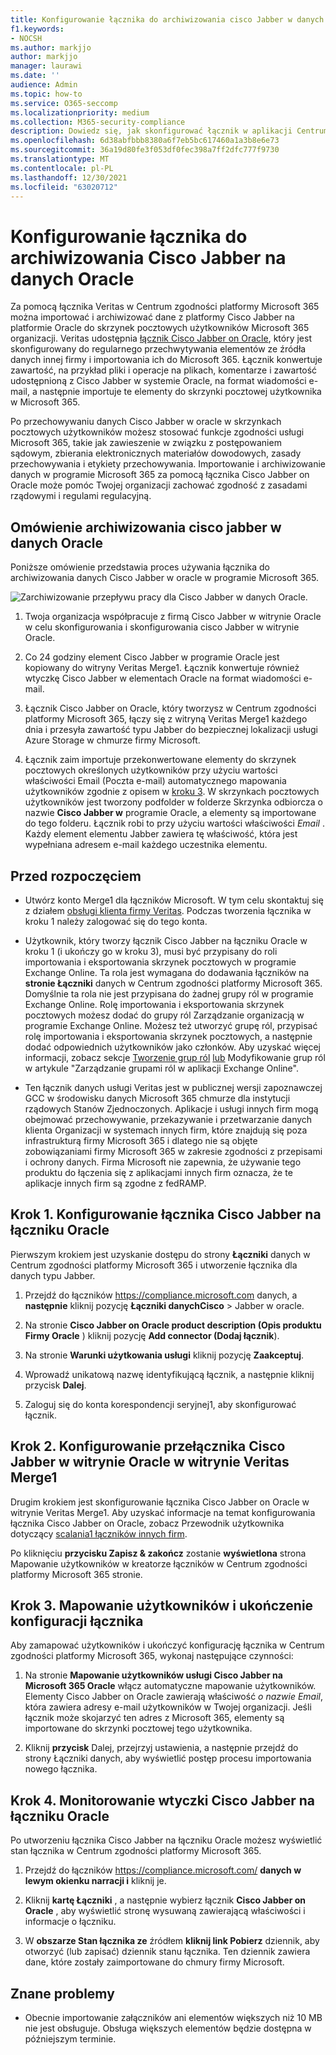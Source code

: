 ```yaml
---
title: Konfigurowanie łącznika do archiwizowania cisco Jabber w danych Oracle w programie Microsoft 365
f1.keywords:
- NOCSH
ms.author: markjjo
author: markjjo
manager: laurawi
ms.date: ''
audience: Admin
ms.topic: how-to
ms.service: O365-seccomp
ms.localizationpriority: medium
ms.collection: M365-security-compliance
description: Dowiedz się, jak skonfigurować łącznik w aplikacji Centrum zgodności platformy Microsoft 365 w celu importowania i archiwizowania danych z cisco Jabber w oracle w celu Microsoft 365.
ms.openlocfilehash: 6d38abfbbb8380a6f7eb5bc617460a1a3b8e6e73
ms.sourcegitcommit: 36a19d80fe3f053df0fec398a7ff2dfc777f9730
ms.translationtype: MT
ms.contentlocale: pl-PL
ms.lasthandoff: 12/30/2021
ms.locfileid: "63020712"
---
```

# <a name="set-up-a-connector-to-archive-cisco-jabber-on-oracle-data"></a>Konfigurowanie łącznika do archiwizowania Cisco Jabber na danych Oracle

Za pomocą łącznika Veritas w Centrum zgodności platformy Microsoft 365 można importować i archiwizować dane z platformy Cisco Jabber na platformie Oracle do skrzynek pocztowych użytkowników Microsoft 365 organizacji. Veritas udostępnia [łącznik Cisco Jabber on Oracle](https://www.veritas.com/insights/merge1/jabber), który jest skonfigurowany do regularnego przechwytywania elementów ze źródła danych innej firmy i importowania ich do Microsoft 365. Łącznik konwertuje zawartość, na przykład pliki i operacje na plikach, komentarze i zawartość udostępnioną z Cisco Jabber w systemie Oracle, na format wiadomości e-mail, a następnie importuje te elementy do skrzynki pocztowej użytkownika w Microsoft 365.

Po przechowywaniu danych Cisco Jabber w oracle w skrzynkach pocztowych użytkowników możesz stosować funkcje zgodności usługi Microsoft 365, takie jak zawieszenie w związku z postępowaniem sądowym, zbierania elektronicznych materiałów dowodowych, zasady przechowywania i etykiety przechowywania. Importowanie i archiwizowanie danych w programie Microsoft 365 za pomocą łącznika Cisco Jabber on Oracle może pomóc Twojej organizacji zachować zgodność z zasadami rządowymi i regulami regulacyjną.

## <a name="overview-of-archiving-cisco-jabber-on-oracle-data"></a>Omówienie archiwizowania cisco jabber w danych Oracle

Poniższe omówienie przedstawia proces używania łącznika do archiwizowania danych Cisco Jabber w oracle w programie Microsoft 365.

![Zarchiwizowanie przepływu pracy dla Cisco Jabber w danych Oracle.](../media/CiscoJabberOnOracleConnectorWorkflow.png)

1. Twoja organizacja współpracuje z firmą Cisco Jabber w witrynie Oracle w celu skonfigurowania i skonfigurowania cisco Jabber w witrynie Oracle.

2. Co 24 godziny element Cisco Jabber w programie Oracle jest kopiowany do witryny Veritas Merge1. Łącznik konwertuje również wtyczkę Cisco Jabber w elementach Oracle na format wiadomości e-mail.

3. Łącznik Cisco Jabber on Oracle, który tworzysz w Centrum zgodności platformy Microsoft 365, łączy się z witryną Veritas Merge1 każdego dnia i przesyła zawartość typu Jabber do bezpiecznej lokalizacji usługi Azure Storage w chmurze firmy Microsoft.

4. Łącznik zaim importuje przekonwertowane elementy do skrzynek pocztowych określonych użytkowników przy użyciu wartości właściwości  Email (Poczta e-mail) automatycznego mapowania użytkowników zgodnie z opisem w [kroku 3](#step-3-map-users-and-complete-the-connector-setup). W skrzynkach pocztowych użytkowników jest tworzony podfolder w folderze Skrzynka odbiorcza o nazwie **Cisco Jabber w** programie Oracle, a elementy są importowane do tego folderu. Łącznik robi to przy użyciu wartości właściwości *Email* . Każdy element elementu Jabber zawiera tę właściwość, która jest wypełniana adresem e-mail każdego uczestnika elementu.

## <a name="before-you-begin"></a>Przed rozpoczęciem

- Utwórz konto Merge1 dla łączników Microsoft. W tym celu skontaktuj się z działem [obsługi klienta firmy Veritas](https://www.veritas.com/content/support/en_US). Podczas tworzenia łącznika w kroku 1 należy zalogować się do tego konta.

- Użytkownik, który tworzy łącznik Cisco Jabber na łączniku Oracle w kroku 1 (i ukończy go w kroku 3), musi być przypisany do roli importowania i eksportowania skrzynek pocztowych w programie Exchange Online. Ta rola jest wymagana do dodawania łączników na **stronie Łączniki** danych w Centrum zgodności platformy Microsoft 365. Domyślnie ta rola nie jest przypisana do żadnej grupy ról w programie Exchange Online. Rolę importowania i eksportowania skrzynek pocztowych możesz dodać do grupy ról Zarządzanie organizacją w programie Exchange Online. Możesz też utworzyć grupę ról, przypisać rolę importowania i eksportowania skrzynek pocztowych, a następnie dodać odpowiednich użytkowników jako członków. Aby uzyskać więcej informacji, zobacz sekcje [Tworzenie grup ról](/Exchange/permissions-exo/role-groups#create-role-groups) [lub](/Exchange/permissions-exo/role-groups#modify-role-groups) Modyfikowanie grup ról w artykule "Zarządzanie grupami ról w aplikacji Exchange Online".

- Ten łącznik danych usługi Veritas jest w publicznej wersji zapoznawczej GCC w środowisku danych Microsoft 365 chmurze dla instytucji rządowych Stanów Zjednoczonych. Aplikacje i usługi innych firm mogą obejmować przechowywanie, przekazywanie i przetwarzanie danych klienta Organizacji w systemach innych firm, które znajdują się poza infrastrukturą firmy Microsoft 365 i dlatego nie są objęte zobowiązaniami firmy Microsoft 365 w zakresie zgodności z przepisami i ochrony danych. Firma Microsoft nie zapewnia, że używanie tego produktu do łączenia się z aplikacjami innych firm oznacza, że te aplikacje innych firm są zgodne z fedRAMP.

## <a name="step-1-set-up-the-cisco-jabber-on-oracle-connector"></a>Krok 1. Konfigurowanie łącznika Cisco Jabber na łączniku Oracle

Pierwszym krokiem jest uzyskanie dostępu do strony **Łączniki** danych w Centrum zgodności platformy Microsoft 365 i utworzenie łącznika dla danych typu Jabber.

1. Przejdź do łączników <https://compliance.microsoft.com> danych, a **następnie** kliknij pozycję **Łączniki danychCisco** >  Jabber w oracle.

2. Na stronie **Cisco Jabber on Oracle product description (Opis produktu Firmy Oracle** ) kliknij pozycję **Add connector (Dodaj łącznik**).

3. Na stronie **Warunki użytkowania usługi** kliknij pozycję **Zaakceptuj**.

4. Wprowadź unikatową nazwę identyfikującą łącznik, a następnie kliknij przycisk **Dalej**.

5. Zaloguj się do konta korespondencji seryjnej1, aby skonfigurować łącznik.

## <a name="step-2-configure-the-cisco-jabber-on-oracle-on-the-veritas-merge1-site"></a>Krok 2. Konfigurowanie przełącznika Cisco Jabber w witrynie Oracle w witrynie Veritas Merge1

Drugim krokiem jest skonfigurowanie łącznika Cisco Jabber on Oracle w witrynie Veritas Merge1. Aby uzyskać informacje na temat konfigurowania łącznika Cisco Jabber on Oracle, zobacz Przewodnik użytkownika dotyczący [scalania1 łączników innych firm](https://docs.ms.merge1.globanetportal.com/Merge1%20Third-Party%20Connectors%20Cisco%20Jabber%20on%20Oracle%20User%20Guide.pdf).

Po kliknięciu **przycisku Zapisz & zakończ** zostanie **wyświetlona** strona Mapowanie użytkowników w kreatorze łączników w Centrum zgodności platformy Microsoft 365 stronie.

## <a name="step-3-map-users-and-complete-the-connector-setup"></a>Krok 3. Mapowanie użytkowników i ukończenie konfiguracji łącznika

Aby zamapować użytkowników i ukończyć konfigurację łącznika w Centrum zgodności platformy Microsoft 365, wykonaj następujące czynności:

1. Na stronie **Mapowanie użytkowników usługi Cisco Jabber na Microsoft 365 Oracle** włącz automatyczne mapowanie użytkowników. Elementy Cisco Jabber on Oracle zawierają właściwość *o nazwie Email*, która zawiera adresy e-mail użytkowników w Twojej organizacji. Jeśli łącznik może skojarzyć ten adres z Microsoft 365, elementy są importowane do skrzynki pocztowej tego użytkownika.

2. Kliknij **przycisk** Dalej, przejrzyj ustawienia, a następnie przejdź do strony  Łączniki danych, aby wyświetlić postęp procesu importowania nowego łącznika.

## <a name="step-4-monitor-the-cisco-jabber-on-oracle-connector"></a>Krok 4. Monitorowanie wtyczki Cisco Jabber na łączniku Oracle

Po utworzeniu łącznika Cisco Jabber na łączniku Oracle możesz wyświetlić stan łącznika w Centrum zgodności platformy Microsoft 365.

1. Przejdź do łączników <https://compliance.microsoft.com/> **danych w lewym okienku narracji i** kliknij je.

2. Kliknij **kartę Łączniki** , a następnie wybierz łącznik **Cisco Jabber on Oracle** , aby wyświetlić stronę wysuwaną zawierającą właściwości i informacje o łączniku.

3. W **obszarze Stan łącznika ze** źródłem **kliknij link Pobierz** dziennik, aby otworzyć (lub zapisać) dziennik stanu łącznika. Ten dziennik zawiera dane, które zostały zaimportowane do chmury firmy Microsoft.

## <a name="known-issues"></a>Znane problemy

- Obecnie importowanie załączników ani elementów większych niż 10 MB nie jest obsługuje. Obsługa większych elementów będzie dostępna w późniejszym terminie.
